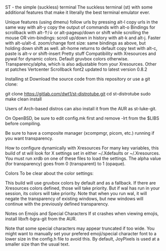  ST - the simple (suckless) terminal
The suckless terminal (st) with some additional features that make it literally the best terminal emulator ever.

Unique features (using dmenu)
follow urls by pressing alt-l
copy urls in the same way with alt-y
copy the output of commands with alt-o
Bindings for
scrollback with alt-↑/↓ or alt-pageup/down or shift while scrolling the mouse
OR vim-bindings: scroll up/down in history with alt-k and alt-j. Faster with alt-u/alt-d.
zoom/change font size: same bindings as above, but holding down shift as well. alt-home returns to default
copy text with alt-c, paste is alt-v or shift-insert
Pretty stuff
Compatibility with Xresources and pywal for dynamic colors.
Default gruvbox colors otherwise.
Transparency/alpha, which is also adjustable from your Xresources.
Other st patches
Vertcenter
Scrollback
font2
updated to latest version 0.8.2

Installing st
Download the source code from this repository or use a git clone:

  git clone https://gitlab.com/dwt1/st-distrotube.git
  cd st-distrotube
  sudo make clean install

Users of Arch-based distros can also install it from the AUR as st-luke-git.


On OpenBSD, be sure to edit config.mk first and remove -lrt from the $LIBS before compiling.

Be sure to have a composite manager (xcompmgr, picom, etc.) running if you want transparency.

How to configure dynamically with Xresources
For many key variables, this build of st will look for X settings set in either ~/.Xdefaults or ~/.Xresources. You must run xrdb on one of these files to load the settings.
The alpha value (for transparency) goes from 0 (transparent) to 1 (opaque).

Colors
To be clear about the color settings:

This build will use gruvbox colors by default and as a fallback.
If there are Xresources colors defined, those will take priority.
But if wal has run in your session, its colors will take priority.
Note that when you run wal, it will negate the transparency of existing windows, but new windows will continue with the previously defined transparency.

Notes on Emojis and Special Characters
If st crashes when viewing emojis, install libxft-bgra-git from the AUR.

Note that some special characters may appear truncated if too wide. You might want to manually set your prefered emoji/special character font to a lower size in the config.h file to avoid this. By default, JoyPixels is used at a smaller size than the usual text.



